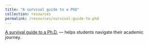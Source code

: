 ```yaml
---
title: "A survival guide to a PhD"
collection: resources
permalink: /resources/survival-guide-to-phd
---
```

[A survival guide to a Ph.D.](http://karpathy.github.io/2016/09/07/phd/) — helps students navigate their academic journey.
